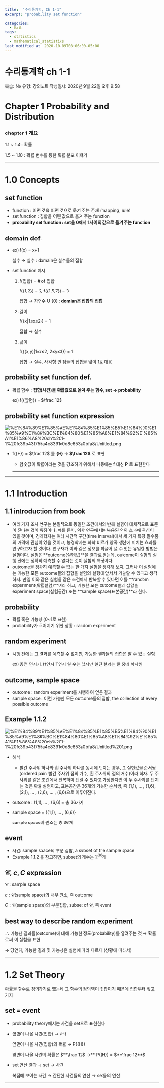 ```yaml
---
title:  "수리통계학, Ch 1-1"
excerpt: "probability set function"

categories:
  - Math
tags:
  - statistics
  - mathematical_statistics
last_modified_at: 2020-10-09T08:06:00-05:00
---
```


# 수리통계학 ch 1-1

복습: No
유형: 강의노트
작성일시: 2020년 9월 22일 오후 9:58

# Chapter 1 Probability and Distribution

### chapter 1 개요

1.1 ~ 1.4 : 확률

1.5 ~ 1.10 : 확률 변수를 통한 확률 분포 이야기

---

# 1.0 Concepts

## set function

- function : 어떤 것을 어떤 것으로 옮겨 주는 존재 (mapping, rule)
- set function : 집합을 어떤 값으로 옮겨 주는 function
- **probability set function : set을 0에서 1사이의 값으로 옮겨 주는 function**

## domain def.

- ex) f(x) = x+1

    실수 → 실수 : domain은 실수들의 집합

- set function 예시
    1. f(집합) = # of 집합

        f({1,2}) = 2, f({1,5,7}) = 3

        집합 → 자연수 U {0} : **domian은 집합의 집합**

    2. 길이

        f({x|1≤x≤2}) = 1 

        집합 → 실수 

    3. 넓이

        f({(x,y)|1≤x≤2, 2≤y≤3}) = 1

        집합 → 실수, 사각형 안 점들의 집합을 넓이 1로 대응

## probability set function def.

- 확률 함수 : **집합(사건)을 확률값으로 옮겨 주는 함수**, **set → probability**

    ex) f({앞면}) = $\frac 12$ 

## probability set function expression

![%E1%84%89%E1%85%AE%E1%84%85%E1%85%B5%E1%84%90%E1%85%A9%E1%86%BC%E1%84%80%E1%85%A8%E1%84%92%E1%85%A1%E1%86%A8%20ch%201-1%20fc39b43f755a4c8391c0d8e653a0bfa8/Untitled.png](%E1%84%89%E1%85%AE%E1%84%85%E1%85%B5%E1%84%90%E1%85%A9%E1%86%BC%E1%84%80%E1%85%A8%E1%84%92%E1%85%A1%E1%86%A8%20ch%201-1%20fc39b43f755a4c8391c0d8e653a0bfa8/Untitled.png)

- f({H}) = $\frac 12$  를 **{H} → $\frac 12$**  로 표현
    - 함숫값이 확률이라는 것을 강조하기 위해서 나중에는 f 대신 **P** 로 표현한다

    ---

---

# 1.1 Introduction

## 1.1 introduction from book

- 여러 가지 조사 연구는 본질적으로 동일한 조건에서의 반복 실험이 대체적으로 표준이 된다는 것이 특징이다. 예를 들어, 의학 연구에서는 복용된 약의 효과에 관심이 있을 것이며, 경제학자는 여러 시간적 구간(time interval)에서 세 가지 특정 필수품의 가격에 관심이 있을 것이고, 농경학자는 화학 비료가 양곡 생산에 미치는 효과를 연구하고자 할 것이다. 연구자가 이와 같은 정보를 이끌어 낼 수 잇는 유일한 방법은 실험이다. 실험은 **outcome(실현값)**을 결과로 얻는데, outcome이 실험의 실행 전에는 정확히 예측할 수 없다는 것이 실험의 특징이다.
- outcome을 정확히 예측할 수 없는 한 가지 실험을 생각해 보자. 그러나 이 실험에는 가능한 모든 outcome들의 집합을 실험의 실행에 앞서서 기술할 수 있다고 생각하자. 만일 이와 같은 실험을 같은 조건에서 반복할 수 있다면 이를 **random experiment(확률실험)**이라 하고, 가능한 모든 outcome들의 집합을 experiment space(실험공간) 또는 **sample space(표본공간)**라 한다.

## probability

- 확률 혹은 가능성 (0~1로 표현)
- probability가 주어지기 위한 상황 : random experiment

## random experiment

- 시행 전에는 그 결과를 예측할 수 없지만, 가능한 결과들의 집합은 알 수 있는 실험

    ex) 동전 던지기, H인지 T인지 알 수는 없지만 일단 결과는 둘 중에 하나임

## outcome, sample space

- outcome : random experiment를 시행하여 얻은 결과
- sample space : 이런 가능한 모든 outcome들의 집합, the collection of every possible outcome

## Example 1.1.2

![%E1%84%89%E1%85%AE%E1%84%85%E1%85%B5%E1%84%90%E1%85%A9%E1%86%BC%E1%84%80%E1%85%A8%E1%84%92%E1%85%A1%E1%86%A8%20ch%201-1%20fc39b43f755a4c8391c0d8e653a0bfa8/Untitled%201.png](%E1%84%89%E1%85%AE%E1%84%85%E1%85%B5%E1%84%90%E1%85%A9%E1%86%BC%E1%84%80%E1%85%A8%E1%84%92%E1%85%A1%E1%86%A8%20ch%201-1%20fc39b43f755a4c8391c0d8e653a0bfa8/Untitled%201.png)

- 해석
    - 빨간 주사위 하나와 흰 주사위 하나를 동시에 던지는 경우, 그 실현값을 순서쌍(ordered pair: 빨간 주사위 점의 개수, 흰 주사위의 점의 개수)이라 하자. 두 주사위를 같은 조건에서 반복하며 던질 수 있다고 가정한다면 이 두 주사위를 던지는 것은 확률 실험이고, 표본공간은 36개의 가능한 순서쌍, 즉 (1,1), ... , (1,6), (2,1), ... , (2,6), ... , (6,6)으로 이루어진다.
- outcome : (1,1), ... , (6,6) = 총 36가지
- sample space = {(1,1), ... , (6,6)}

    sample space의 원소는 총 36개

## event

- 사건: sample space의 부분 집합, a subset of the sample space
- Example 1.1.2 를 참고하면, subset의 개수는 $2^{36}$개

## $\mathcal{C}$, $c$, $C$ expression

$\mathcal{C}$ : sample space

$c$ : $\mathcal{C}$(sample space)의 내부 원소, 즉 outcome

$C$ : $\mathcal{C}$(sample space)의 부분집합, subset of $\mathcal{C}$, 즉 event

## best way to describe random experiment

$\therefore$ 가능한 결과들(outcome)에 대해 가능한 정도(probability)를 알려주는 것 → 확률로써 이 실험을 표현

→ 당연히, 가능한 결과 및 가능성은 실험에 따라 다르다 (상황에 따라서)

---

# 1.2 Set Theory

확률을 함수로 정의하기로 했는데 그 함수의 정의역이 집합이기 때문에 집합부터 짚고 가자

## set = event

- probability theory에서는 사건을 set으로 표현한다
- 앞면이 나올 사건(집합) → {H}

    앞면이 나올 사건(집합)의 확률 → P({H}) 

    앞면이 나올 사건의 확률은 $**\frac 12$  →** P({H}) = $**\frac 12**$ 

- set 연산 결과 → set → 사건

    복잡해 보이는 사건 → 간단한 사건들의 연산 → set들의 연산

---